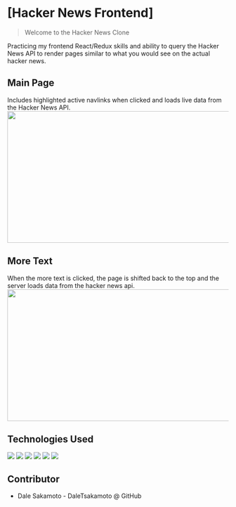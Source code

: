 # [Hacker News Frontend]

> Welcome to the Hacker News Clone

Practicing my frontend React/Redux skills and ability to query the Hacker News API to render pages similar to what you would see on the actual hacker news.

## Main Page
Includes highlighted active navlinks when clicked and loads live data from the Hacker News API.
<img src="./public/Screen-Recording-1.gif" height="300" width="600">

## More Text

When the more text is clicked, the page is shifted back to the top and the server loads data from the hacker news api.
<img src="./public/Screen-Recording-2.gif" height="300" width="600">

## Technologies Used
![](https://img.shields.io/badge/Tools-Git-informational?style=flat&logo=Git&logoColor=white&color=ff8300) ![](https://img.shields.io/badge/Code-JavaScript-informational?style=flat&logo=JavaScript&logoColor=white&color=ff0000) ![](https://img.shields.io/badge/Code-HTML-informational?style=flat&logo=HTML5&logoColor=white&color=ff0000) ![](https://img.shields.io/badge/Code-CSS-informational?style=flat&logo=CSS3&logoColor=white&color=ff0000) ![](https://img.shields.io/badge/Code-React-informational?style=flat&logo=React&logoColor=white&color=blue) ![](https://img.shields.io/badge/Code-Redux-informational?style=flat&logo=Redux&logoColor=white&color=blue)

## Contributor

* Dale Sakamoto - DaleTsakamoto @ GitHub

